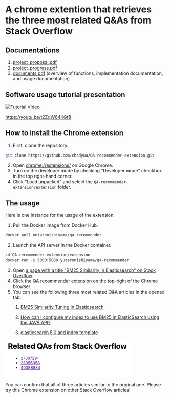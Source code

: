 # A chrome extention that retrieves the three most related Q&As from Stack Overflow


## Documentations

1. [project_proposal.pdf](https://github.com/chadyuu/QA-recommender-extension/blob/main/project_proposal.pdf)
2. [project_progress.pdf](https://github.com/chadyuu/QA-recommender-extension/blob/main/project_progress.pdf)
3. [documents.pdf](https://github.com/chadyuu/QA-recommender-extension/blob/main/document.pdf) (overview of functions, implementation documentation, and usage documentation)

## Software usage tutorial presentation

[![Tutorial Video](https://img.youtube.com/vi/t2ZdW64KGf8/default.jpg)](https://youtu.be/t2ZdW64KGf8)

https://youtu.be/t2ZdW64KGf8

## How to install the Chrome extension

1.  First, clone the repository.

``` bash
git clone https://github.com/chadyuu/QA-recommender-extension.git
```

2.  Open <chrome://extensions/> on Google Chrome.
3.  Turn on the developer mode by checking "Developer mode" checkbox in the top right-hand corner.
4.  Click "Load unpacked" and select the `QA-recommender-extension/extension` folder.

## The usage

Here is one instance for the usage of the extension.

1.  Pull the Docker image from Docker Hub.

``` {.bash .ash}
docker pull yutaronishiyama/qa-recommender
```

2.  Launch the API server in the Docker container.

``` bash
cd QA-recommender-extension/extension
docker run -p 5000:5000 yutaronishiyama/qa-recommender
```

3.  Open [a page with a title "BM25 Similarity in Elasticsearch" on Stack Overflow](https://stackoverflow.com/questions/26713411/bm25-similarity-in-elasticsearch).
4.  Click the QA recommender extension on the top-right of the Chrome browser.
5.  You can see the following three most related Q&A articles in the opened tab.
    1.  [BM25 Similarity Tuning in Elasticsearch](https://stackoverflow.com/questions/27307291/bm25-similarity-tuning-in-elasticsearch)

    2.  [How can I configure my index to use BM25 in ElasticSearch using the JAVA API?](https://stackoverflow.com/questions/23056358/how-can-i-configure-my-index-to-use-bm25-in-elasticsearch-using-the-java-api)

    3.  [elasticsearch 5.0 and index template](https://stackoverflow.com/questions/40388884/elasticsearch-5-0-and-index-template)

![Results page](images/paste-2D12816B.png)

You can confirm that all of three articles similar to the original one. Please try this Chrome extension on other Stack Overflow articles!
